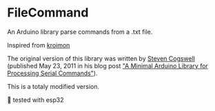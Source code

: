 FileCommand
=============
An Arduino library parse commands from a .txt file. 

Inspired from [kroimon](https://github.com/kroimon/Arduino-SerialCommand)

The original version of this library was written by [Steven Cogswell](http://husks.wordpress.com) (published May 23, 2011 in his blog post ["A Minimal Arduino Library for Processing Serial Commands"](http://husks.wordpress.com/2011/05/23/a-minimal-arduino-library-for-processing-serial-commands/)).


This is a totaly modified version.

:slightly_smiling_face: tested with esp32
